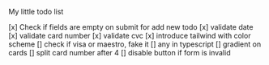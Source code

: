 My little todo list

[x] Check if fields are empty on submit for add new todo
[x] validate date
[x] validate card number
[x] validate cvc
[x] introduce tailwind with color scheme
[] check if visa or maestro, fake it
[] any in typescript
[] gradient on cards
[] split card number after 4
[] disable button if form is invalid
